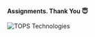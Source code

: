 <h4> Assignments. Thank You &#128519; </h4>
<img align="center" alt="TOPS Technologies" src="https://www.tops-int.com/images/TOPS-logo.png"> 
